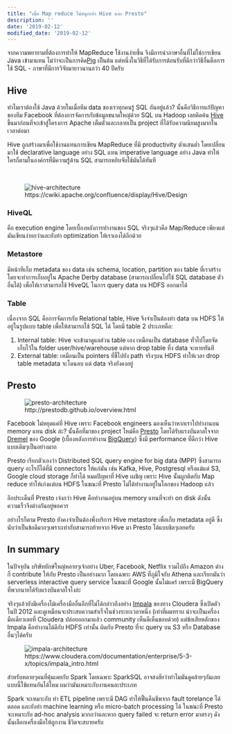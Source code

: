 ```yaml
---
title: "เมื่อ Map reduce ไม่สนุกเท่า Hive และ Presto"
description: ''
date: '2019-02-12'
modified_date: '2019-02-12'
---
```


จากความพยายามที่ต้องการทำให้ MapReduce ใช้งานง่ายขึ้น จึงมีการนำภาษาอื่นที่ไม่ใช่การเขียน Java เข้ามาแทน ไม่ว่าจะเป็นการคิด[Pig](https://pig.apache.org/) เป็นต้น  แต่หนึ่งในวิธีที่ได้รับการต้อนรับที่ดีกว่าวิธีอื่นคือการใช้ SQL - ภาษาที่มีการวิจัยมายาวนานกว่า 40 ปีครับ 
 <!--more-->
## Hive
ทำไมเราต้องใช้ Java ด้วยในเมื่อทีม data ของเราทุกคนรู้ SQL กันอยู่แล้ว? นั้นคือวิธีการแก้ปัญหาของทีม Facebook ที่ต้องการจัดการกับข้อมูลขนาดใหญ่ด้วย SQL บน Hadoop เลยคิดค้น [Hive](https://hive.apache.org/) ขึ้นมาก่อนที่จะเข้าสู่โครงการ Apache เต็มตัวและกลายเป็น project ที่ได้รับความนิยมสูงมากในเวลาต่อมา

Hive ถูกสร้างมาเพื่อใช้งานแทนการเขียน MapReduce ที่มี productivity ต่ำแสนต่ำ โดยเปลี่ยนมาใช้ declarative language อย่าง SQL แทน imperative language อย่าง Java ทำให้ใครก็ตามในองค์กรที่มีความรู้ด้าน SQL สามารถหยิบจับใช้มันได้ทันที

<br/>

<figure>
<img src="/img/hive-architecture.png" alt="hive-architecture" title="hive-architecture" style="max-width:100%;" />
<figcaption>
https://cwiki.apache.org/confluence/display/Hive/Design
</figcaption>
</figure>


### HiveQL

คือ execution engine โดยเบื้องหลังการทำงานของ SQL จริงๆแล้วคือ Map/Reduce เพียงแต่มันเขียนง่ายกว่าและยังทำ optimization ให้เราเองได้อีกด้วย

### Metastore 
มีหน้าทีเก็บ metadata ของ data เช่น schema, location, partition ของ table ที่เราสร้างโดยจะทำการเก็บอยู่ใน Apache Derby database (สามารถเปลี่ยนไปใช้ SQL database ตัวอื่นได้) เพื่อให้เราสามารถใช้ HiveQL ในการ query data บน HDFS ออกมาได้

### Table  
เนื่องจาก SQL คือการจัดการกับ Relational table,  Hive จึงจำเป็นต้องทำ data บน HDFS ให้อยู่ในรูปแบบ table เพื่อให้สามารถใช้ SQL ได้ โดยมี table 2 ประเภทคือ:

 1. Internal table: Hive จะเข้ามาดูแลส่วน table เอง เหมือนเป็น database ทั่วไปโดยจัดเก็บไว้ใน folder user/hive/warehouse แต่หาก drop table ทิ้ง data จะหายทันที   
 2. External table: เหมือนเป็น pointers ที่ชี้ไปยัง path จริงๆบน HDFS ทำให้เวลา drop table metadata จะโดนลบ แต่ data จริงยังคงอยู่


## Presto

<figure>
<img src="/img/presto-architecture.png" alt="presto-architecture" title="presto-architecture" style="max-width:80%;" />
<figcaption>
http://prestodb.github.io/overview.html
</figcaption>
</figure>

Facebook ไม่หยุดแค่ที่ Hive เพราะ Facebook engineers มองเห็นว่าหากเราไปทำงานบน memory แทน disk ล่ะ? นั้นคือที่มาของ project ใหม่คือ [Presto](http://prestodb.github.io/) โดยได้รับแรงบันดาลใจจาก [Dremel](https://ai.google/research/pubs/pub36632) ของ Google (เบื้องหลังการทำงาน [BigQuery](https://cloud.google.com/bigquery/)) ซึ่งมี performance ที่ดีกว่า Hive แบบเดิมๆเป็นอย่างมาก

Presto เรียกตัวเองว่า Distributed SQL query engine for big data (MPP) ซึ่งสามารถ query อะไรก็ได้ที่มี connectors ให้แก่มัน เช่น Kafka, Hive, Postgresql หรือแม้แต่ S3, Google cloud storage ก็ทำได้ หมดปัญหาที่ Hive เผชิญ เพราะ Hive นั้นผูกติดกับ Map reduce ทำให้เก่งแต่บน HDFS ในขณะที่ Presto ไม่ได้ทำงานอยู่ในโลกของ Hadoop แล้ว 

อีกประเด็นที่ Presto เจ๋งกว่า Hive คือทำงานอยู่บน memory แทนที่จะทำ on disk ดังนั้นความเร็วจึงต่างกันอยู่พอควร

อย่างไรก็ตาม Presto ยังคงจำเป็นต้องพึ่งบริการ Hive metastore เพื่อเก็บ metadata อยู่ดี ซึ่งนับว่าเป็นข้อดีมากๆเพราะเท่ากับสามารถย้ายจาก Hive มา Presto ได้แบบชิลๆเลยครับ


## In summary

ในปัจจุบัน บริษัทยักษ์ใหญ่หลายๆเจ้าอย่าง Uber, Facebook, Netflix รวมไปถึง Amazon ต่างก็ contribute ให้กับ Presto เป็นอย่างมาก โดยเฉพาะ AWS ที่ภูมิใจกับ Athena และเรียกมันว่า serverless interactive query service ในขณะที่ Google นั้นไม่แคร์ เพราะมี BigQuery ที่พวกนายได้รับแรงบันดาลใจไงล่ะ 


จริงๆแล้วยังมีเครื่องไม้เครื่องมืออื่นอีกที่ไม่ได้กล่าวถึงอย่าง [Impala](https://www.cloudera.com/documentation/enterprise/5-3-x/topics/impala_intro.html) ของทาง Cloudera ซึ่งเปิดตัวในปี 2012 และดูเหมือนจะประสบความสำเร็จในช่วงระยะเวลาหนึ่ง (เท่าที่ผมทราบ น่าจะเป็นเครื่องมือเดียวเลยที่ Cloudera ปล่อยออกมาแล้ว community เห็นดีเห็นชอบด้วย) แต่ข้อเสียหลักของ Impala คือทำงานได้ดีกับ HDFS เท่านั้น ผิดกับ Presto ที่จะ query บน S3 หรือ Database อื่นๆได้ครับ

<figure>
<img src="/img/impala-architecture.jpeg" alt="impala-architecture" title="impala-architecture" style="max-width:50%;" />
<figcaption>
https://www.cloudera.com/documentation/enterprise/5-3-x/topics/impala_intro.html
</figcaption>
</figure>


สำหรับหลายๆคนที่คุ้นเคยกับ Spark โดยเฉพาะ SparkSQL อาจสงสัยว่าทำไมมันดูคล้ายๆกันเลย แบบนี้ใช้แทนกันได้ไหม ผมว่ามันเหมาะกับงานคนละประเภท 

Spark จะเหมาะกับ ทำ ETL pipeline เพราะมี DAG ทำให้ฟื้นคืนชีพจาก fault torelance ได้ตลอด และยังทำ machine learning หรือ micro-batch ​processing ได้ ในขณะที่ Presto จะเหมาะกับ ad-hoc analysis มากกว่าและหาก query failed จะ return error มาตรงๆ ดังนั้นเลือกเครื่องมือให้ถูกงาน ชีวิตจะสบายครับ
